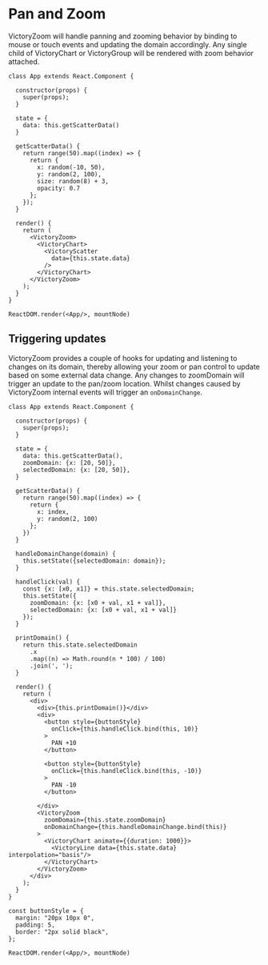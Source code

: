 # Pan and Zoom

VictoryZoom will handle panning and zooming behavior by binding to mouse or touch events and updating the domain accordingly. Any single child of VictoryChart or VictoryGroup will be rendered with zoom behavior attached.

```playground_norender
class App extends React.Component {

  constructor(props) {
    super(props);
  }

  state = {
    data: this.getScatterData()
  }

  getScatterData() {
    return range(50).map((index) => {
      return {
        x: random(-10, 50),
        y: random(2, 100),
        size: random(8) + 3,
        opacity: 0.7
      };
    });
  }

  render() {
    return (
      <VictoryZoom>
        <VictoryChart>
          <VictoryScatter
            data={this.state.data}
          />
        </VictoryChart>
      </VictoryZoom>
    );
  }
}

ReactDOM.render(<App/>, mountNode)
```

## Triggering updates

VictoryZoom provides a couple of hooks for updating and listening to changes on its domain, thereby allowing your zoom or pan control to update based on some external data change. Any changes to zoomDomain will trigger an update to the pan/zoom location. Whilst changes caused by VictoryZoom internal events will trigger an `onDomainChange`.

```playground_norender
class App extends React.Component {

  constructor(props) {
    super(props);
  }

  state = {
    data: this.getScatterData(),
    zoomDomain: {x: [20, 50]},
    selectedDomain: {x: [20, 50]},
  }

  getScatterData() {
    return range(50).map((index) => {
      return {
        x: index,
        y: random(2, 100)
      };
    })
  }

  handleDomainChange(domain) {
    this.setState({selectedDomain: domain});
  }

  handleClick(val) {
    const {x: [x0, x1]} = this.state.selectedDomain;
    this.setState({
      zoomDomain: {x: [x0 + val, x1 + val]},
      selectedDomain: {x: [x0 + val, x1 + val]}
    });
  }

  printDomain() {
    return this.state.selectedDomain
      .x
      .map((n) => Math.round(n * 100) / 100)
      .join(', ');
  }

  render() {
    return (
      <div>
        <div>{this.printDomain()}</div>
        <div>
          <button style={buttonStyle}
            onClick={this.handleClick.bind(this, 10)}
          >
            PAN +10
          </button>

          <button style={buttonStyle}
            onClick={this.handleClick.bind(this, -10)}
          >
            PAN -10
          </button>

        </div>
        <VictoryZoom
          zoomDomain={this.state.zoomDomain}
          onDomainChange={this.handleDomainChange.bind(this)}
        >
          <VictoryChart animate={{duration: 1000}}>
            <VictoryLine data={this.state.data} interpolation="basis"/>
          </VictoryChart>
        </VictoryZoom>
      </div>
    );
  }
}

const buttonStyle = {
  margin: "20px 10px 0",
  padding: 5,
  border: "2px solid black",
};

ReactDOM.render(<App/>, mountNode)
```
